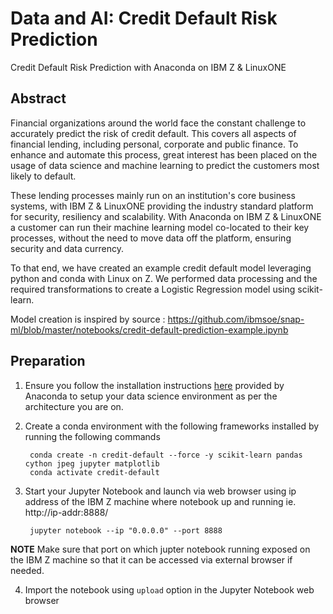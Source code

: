 
# Data and AI: Credit Default Risk Prediction

Credit Default Risk Prediction with Anaconda on IBM Z & LinuxONE

## Abstract

Financial organizations around the world face the constant challenge to accurately predict the risk of credit default. This covers all aspects of financial lending, including personal, corporate and public finance. To enhance and automate this process, great interest has been placed on the usage of data science and machine learning to predict the customers most likely to default. 

These lending processes mainly run on an institution's core business systems, with IBM Z & LinuxONE providing the industry standard platform for security, resiliency and scalability.  With Anaconda on IBM Z & LinuxONE a customer can run their machine learning model co-located to their key processes, without the need to move data off the platform, ensuring security and data currency. 

To that end, we have created an example credit default model leveraging python and conda with Linux on Z. We performed data processing and the required transformations to create a Logistic Regression model using scikit-learn. 

Model creation is inspired by source : https://github.com/ibmsoe/snap-ml/blob/master/notebooks/credit-default-prediction-example.ipynb

## Preparation

1. Ensure you follow the installation instructions [here](https://docs.anaconda.com/anaconda/) provided by Anaconda to setup your data science environment as per the architecture you are on. 

2. Create a conda environment with the following frameworks installed by running the following commands


		conda create -n credit-default --force -y scikit-learn pandas cython jpeg jupyter matplotlib
		conda activate credit-default

3. Start your Jupyter Notebook and launch via web browser using ip address of the IBM Z machine where notebook up and running ie. http://ip-addr:8888/

		jupyter notebook --ip "0.0.0.0" --port 8888

**NOTE** Make sure that port on which jupter notebook running exposed on the IBM Z machine so that it can be accessed via external browser if needed.

4. Import the notebook using `upload` option in the Jupyter Notebook web browser
